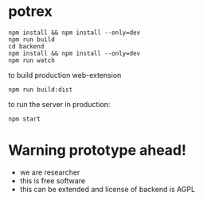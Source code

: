 # potrex

```
npm install && npm install --only=dev
npm run build
cd backend
npm install && npm install --only=dev
npm run watch
```

to build production web-extension
```
npm run build:dist
```

to run the server in production:
```
npm start
```

# Warning prototype ahead!

- we are researcher
- this is free software
- this can be extended and license of backend is AGPL
